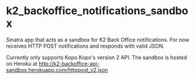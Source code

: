 k2_backoffice_notifications_sandbox
===================================

Sinatra app that acts as a sandbox for K2 Back Office notifications. For now receives HTTP POST notifications and responds with valid JSON.

Currently only supports Kopo Kopo's version 2 API. The sandbox is hosted on Heroku at http://k2-backoffice-api-sandbox.herokuapp.com/httppost_v2.json
